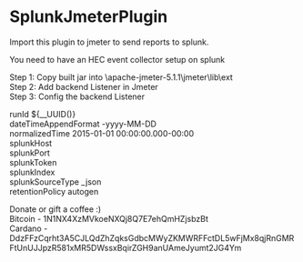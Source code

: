 # SplunkJmeterPlugin
Import this plugin to jmeter to send reports to splunk. 

You need to have an HEC event collector setup on splunk

Step 1: Copy built jar into \apache-jmeter-5.1.1\jmeter\lib\ext <br />
Step 2: Add backend Listener in Jmeter <br />
Step 3: Config the backend Listener  

runId	${__UUID()} <br />
dateTimeAppendFormat	-yyyy-MM-DD <br />
normalizedTime	2015-01-01 00:00:00.000-00:00 <br />
splunkHost	 <br />
splunkPort	 <br />
splunkToken	 <br />
splunkIndex	 <br />
splunkSourceType	_json <br />
retentionPolicy	autogen <br />


Donate or gift a coffee :) <br />
Bitcoin - 1N1NX4XzMVkoeNXQj8Q7E7ehQmHZjsbzBt <br />
Cardano - DdzFFzCqrht3A5CJLQdZhZqksGdbcMWyZKMWRFFctDL5wFjMx8qjRnGMRFtUnUJJpzR581xMR5DWssxBqirZGH9anUAmeJyumt2JG4Ym <br />


